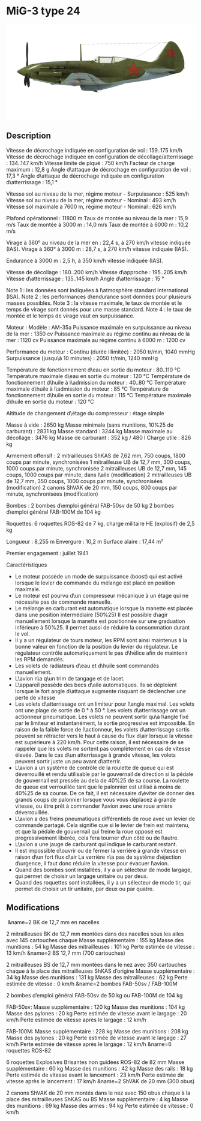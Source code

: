 # MiG-3 type 24

![mig3s24](../images/mig3s24.png)

## Description

Vitesse de décrochage indiquée en configuration de vol : 159..175 km/h
Vitesse de décrochage indiquée en configuration de décollage/atterrissage : 134..147 km/h
Vitesse limite de piqué : 750 km/h
Facteur de charge maximum : 12,8 g
Angle d\attaque de décrochage en configuration de vol : 17,3 °
Angle d\attaque de décrochage indiquée en configuration d\atterrissage : 15,1 °

Vitesse sol au niveau de la mer, régime moteur - Surpuissance : 525 km/h
Vitesse sol au niveau de la mer, régime moteur - Nominal : 493 km/h
Vitesse sol maximale à 7600 m, régime moteur - Nominal : 626 km/h

Plafond opérationnel : 11800 m
Taux de montée au niveau de la mer : 15,9 m/s
Taux de montée à 3000 m : 14,0 m/s
Taux de montée à 6000 m : 10,2 m/s

Virage à 360° au niveau de la mer en : 22,4 s, à 270 km/h vitesse indiquée (IAS).
Virage à 360° à 3000 m : 28,7 s, à 270 km/h vitesse indiquée (IAS).

Endurance à 3000 m : 2,5 h, à 350 km/h vitesse indiquée (IAS).

Vitesse de décollage : 180..200 km/h
Vitesse d\approche : 195..205 km/h
Vitesse d\atterrissage : 135..145 km/h
Angle d\atterrissage : 15 °

Note 1 : les données sont indiquées à l\atmosphère standard international (ISA).
Note 2 : les performances d\endurance sont données pour plusieurs masses possibles.
Note 3 : la vitesse maximale, le taux de montée et le temps de virage sont donnés pour une masse standard.
Note 4 : le taux de montée et le temps de virage vaut en surpuissance.

Moteur :
Modèle : AM-35a
Puissance maximale en surpuissance au niveau de la mer : 1350 cv
Puissance maximale au régime continu au niveau de la mer : 1120 cv
Puissance maximale au régime continu à 6000 m : 1200 cv

Performance du moteur :
Continu (durée illimitée) : 2050 tr/min, 1040 mmHg
Surpuissance (jusqu\à 10 minutes) : 2050 tr/min, 1240 mmHg

Température de fonctionnement d\eau en sortie du moteur : 80..110 °C
Température maximale d\eau en sortie du moteur : 120 °C
Température de fonctionnement d\huile à l\admission du moteur : 40..80 °C
Température maximale d\huile à l\admission du moteur : 85 °C
Température de fonctionnement d\huile en sortie du moteur : 115 °C
Température maximale d\huile en sortie du moteur : 120 °C

Altitude de changement d\étage du compresseur : étage simple

Masse à vide : 2650 kg
Masse minimale (sans munitions, 10%25 de carburant) : 2831 kg
Masse standard : 3244 kg
Masse maximale au décollage : 3476 kg
Masse de carburant : 352 kg / 480 l
Charge utile : 826 kg

Armement offensif :
2 mitrailleuses ShKAS de 7,62 mm, 750 coups, 1800 coups par minute, synchronisées
1 mitrailleuse UB de 12,7 mm, 300 coups, 1000 coups par minute, synchronisée
2 mitrailleuses UB de 12,7 mm, 145 coups, 1000 coups par minute, dans l\aile (modification)
2 mitrailleuses UB de 12,7 mm, 350 coups, 1000 coups par minute, synchronisées (modification)
2 canons ShVAK de 20 mm, 150 coups, 800 coups par minute, synchronisées (modification)

Bombes :
2 bombes d\emploi général FAB-50sv de 50 kg
2 bombes d\emploi général FAB-100M de 104 kg

Roquettes:
6 roquettes ROS-82 de 7 kg, charge militaire HE (explosif) de 2,5 kg

Longueur : 8,255 m
Envergure : 10,2 m
Surface alaire : 17,44 m²

Premier engagement : juillet 1941

Caractéristiques
- Le moteur possède un mode de surpuissance (boost) qui est activé lorsque le levier de commande du mélange est placé en position maximale.
- Le moteur est pourvu d\un compresseur mécanique à un étage qui ne nécessite pas de commande manuelle.
- Le mélange en carburant est automatique lorsque la manette est placée dans une position intermédiaire (50%25) Il est possible d\agir manuellement lorsque la manette est positionnée sur une graduation inférieure à 50%25. Il permet aussi de réduire la consommation durant le vol.
- Il y a un régulateur de tours moteur, les RPM sont ainsi maintenus à la bonne valeur en fonction de la position du levier du régulateur. Le régulateur contrôle automatiquement le pas d\hélice afin de maintenir les RPM demandés.
- Les volets de radiateurs d\eau et d\huile sont commandés manuellement.
- L\avion n\a q\un trim de tangage et de lacet.
- L\appareil possède des becs d\aile automatiques. Ils se déploient lorsque le fort angle d\attaque augmente risquant de déclencher une perte de vitesse 
- Les volets d\atterrissage ont un limiteur pour l\angle maximal. Les volets ont une plage de sortie de 0 ° à 50 °. Les volets d\atterrissage ont un actionneur pneumatique. Les volets ne peuvent sortir qu\à l\angle fixé par le limiteur et instantanément, la sortie progressive est impossible. En raison de la faible force de l\actionneur, les volets d\atterrissage sortis peuvent se rétracter vers le haut à cause du flux d\air lorsque la vitesse est supérieure à 220 km/h. Pour cette raison, il est nécessaire de se rappeler que les volets ne sortent pas complètement en cas de vitesse élevée. Dans le cas d\un atterrissage à grande vitesse, les volets peuvent sortir juste un peu avant d\atterrir.
- L\avion a un système de contrôle de la roulette de queue qui est déverrouillé et rendu utilisable par le gouvernail de direction si la pédale de gouvernail est pressée au dela de 40%25 de sa course. La roulette de queue est verrouillée tant que le palonnier est utilisé à moins de 40%25 de sa course. De ce fait, il est nécessaire d\éviter de donner des grands coups de palonnier lorsque vous vous déplacez à grande vitesse, ou être prêt à commander l\avion avec une roue arrière déverrouillée.
- L\avion a des freins pneumatiques différentiels de roue avec un levier de commande partagé. Cela signifie que si le levier de frein est maintenu, et que la pédale de gouvernail qui freine la roue opposé est progressivement libérée, cela fera tourner d\un côté ou de l\autre.
- L\avion a une jauge de carburant qui indique le carburant restant.
- Il est impossible d\ouvrir ou de fermer la verrière à grande vitesse en raison d\un fort flux d\air La verrière n\a pas de systême d\éjection d\urgence, il faut donc réduire la vitesse pour évacuer l\avion.
- Quand des bombes sont installées, il y a un sélecteur de mode largage, qui permet de choisir un largage unitaire ou par deux.
- Quand des roquettes sont installées, il y a un sélecteur de mode tir, qui permet de choisir un tir unitaire, par deux ou par quatre.

## Modifications
﻿
&name=2 BK de 12,7 mm en nacelles

2 mitrailleuses BK de 12,7 mm montées dans des nacelles sous les ailes avec 145 cartouches chaque
Masse supplémentaire : 155 kg
Masse des munitions : 54 kg
Masse des mitrailleuses : 101 kg
Perte estimée de vitesse : 13 km/h﻿
&name=2 BS 12,7 mm (700 cartouches)

2 mitrailleuses BS de 12,7 mm montées dans le nez avec 350 cartouches chaque à la place des mitrailleuses ShKAS d’origine
Masse supplémentaire : 34 kg
Masse des munitions : 131 kg
Masse des mitrailleuses : 62 kg
Perte estimée de vitesse : 0 km/h﻿
&name=2 bombes FAB-50sv / FAB-100M 

2 bombes d’emploi général FAB-50sv de 50 kg ou FAB-100M de 104 kg

FAB-50sv:
Masse supplémentaire : 120 kg
Masse des munitions : 104 kg
Masse des pylones : 20 kg
Perte estimée de vitesse avant le largage : 20 km/h
Perte estimée de vitesse après le largage : 12 km/h

FAB-100M:
Masse supplémentaire : 228 kg
Masse des munitions : 208 kg
Masse des pylones : 20 kg
Perte estimée de vitesse avant le largage : 27 km/h
Perte estimée de vitesse après le largage : 12 km/h﻿
&name=6 roquettes ROS-82 

6 roquettes Explosives Brisantes non guidées ROS-82 de 82 mm
Masse supplémentaire : 60 kg
Masse des munitions : 42 kg
Masse des rails : 18 kg
Perte estimée de vitesse avant le lancement : 23 km/h
Perte estimée de vitesse après le lancement : 17 km/h﻿
&name=2 ShVAK de 20 mm (300 obus)

2 canons ShVAK de 20 mm montés dans le nez avec 150 obus chaque à la place des mitrailleuses ShKAS ou BS
Masse supplémentaire : 4 kg
Masse des munitions : 69 kg
Masse des armes : 94 kg
Perte estimée de vitesse : 0 km/h